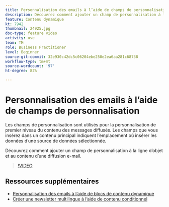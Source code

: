 ```yaml
---
title: Personnalisation des emails à l’aide de champs de personnalisation
description: Découvrez comment ajouter un champ de personnalisation à la ligne d’objet et au contenu d’une diffusion e-mail.
feature: Contenu dynamique
kt: 7942
thumbnail: 24925.jpg
doc-type: feature video
activity: use
team: TM
role: Business Practitioner
level: Beginner
source-git-commit: 32e930c42dc5c06204ebe250e2ea6aa281c68738
workflow-type: tm+mt
source-wordcount: '97'
ht-degree: 82%

---
```



# Personnalisation des emails à l’aide de champs de personnalisation

Les champs de personnalisation sont utilisés pour la personnalisation de premier niveau du contenu des messages diffusés. Les champs que vous insérez dans un contenu principal indiquent l’emplacement où insérer les données d’une source de données sélectionnée.

Découvrez comment ajouter un champ de personnalisation à la ligne d’objet et au contenu d’une diffusion e-mail.

>[!VIDEO](https://video.tv.adobe.com/v/24925?quality=12)

## Ressources supplémentaires

* [Personnalisation des emails à l’aide de blocs de contenu dynamique](/help/content-creation/personalize-using-dynamic-content-blocks.md)
* [Créer une newsletter multilingue à l’aide de contenu conditionnel](/help/content-creation/create-a-multilingual-newsletter-using-conditional-content.md)
